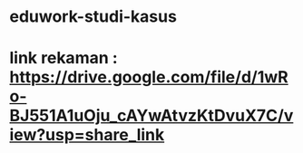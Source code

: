 # eduwork-studi-kasus

# link rekaman : https://drive.google.com/file/d/1wRo-BJ551A1uOju_cAYwAtvzKtDvuX7C/view?usp=share_link
